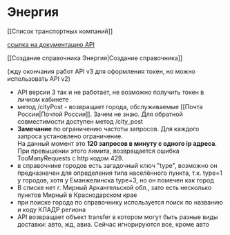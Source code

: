 # Энергия
[[Список транспортных компаний]]

[ссылка на документацию API](http://apidoc.nrg-tk.ru/v3/ru/)

[[Создание справочника Энергия|Создание справочника]]

(жду окончания работ API v3 для оформления токен, но можно использовать API v2)

- API версии 3 так и не работает, не возможно получить токен в личном кабинете
- метод /cityPost - возвращает города, обслуживаемые [[Почта России|Почтой России]]. Зачем не знаю.  Для обратной совместимости доступен метод /city_post
- **Замечание** по ограничению частоты запросов. Для каждого запроса установлено ограничение.  
На данный момент это **120 запросов в минуту с одного ip адреса**.  
При превышении этого лимита, возвращается ошибка TooManyRequests с http кодом 429.
- в справочнике городов есть загадочный ключ "type", возможно он предназначен для определения типа населённого пункта, т.к. type=1 у городов, хотя у Еманжелинска type=3, но он помечен как город
- В списке нет г. Мирный Архангельской обл., зато есть несколько пунктов Мирный в Краснодарском крае
- при поиске города по справочнику используется поиск по названию и коду КЛАДР региона
- API возвращает объект transfer в котором могут быть разные виды доставки: авто, жд, авиа. Сейчас игнорируются все, кроме авто